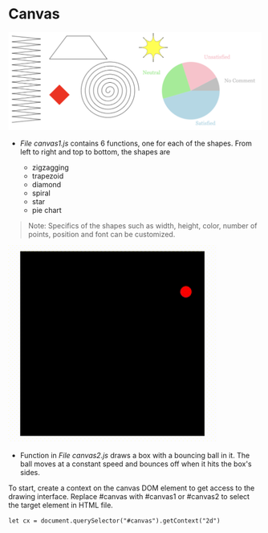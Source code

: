 # Canvas
![shapes](./repo_img/shapes.png)

* *File canvas1.js* contains 6 functions, one for each of the shapes. From left to right and top to bottom, the shapes are

  * zigzagging
  * trapezoid
  * diamond
  * spiral
  * star
  * pie chart

> Note: Specifics of the shapes such as width, height, color, number of points, position and font can be customized. 

![bounceball](./repo_img/bounceball.gif)

* Function in *File canvas2.js* draws a box with a bouncing ball in it. The ball moves at a constant speed and bounces off when it hits the box's sides.

To start, create a context on the canvas DOM element to get access to the drawing interface. Replace #canvas with #canvas1 or #canvas2 to select the target element in HTML file. 
```
let cx = document.querySelector("#canvas").getContext("2d")
```
